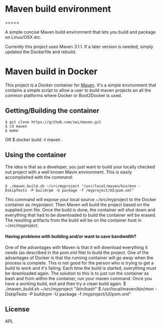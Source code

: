 # Maven build environment
=====

A simple concise Maven build environment that lets you build and package on Linux/OSX etc. 

Currently this project uses Maven 3.1.1. If a later version is needed, simply updated the Dockerfile and rebuild.

# Maven build in Docker

This project is a Docker container for [Maven](http://maven.apache.org/). It's a simple environment that contains a simple script to allow a user to build maven projects on all the common platforms where Docker or Boot2Docker is used.

## Getting/Building the container

	$ git clone https://github.com/zwi/maven.git
	$ cd maven
	$ make
OR 
        $ docker build -t maven .

## Using the container

The idea is that as a developer, you just want to build your locally checked out project with a well known Mavin environment. This is easily accomplished with the command:

	$ ./maven_build.sh ~/src/myproject "/usr/local/maven/bin/mvn -DskipTests -P buildrpm -U package -f /myproject/UI/pom.xml"

This command will expose your local source ~/src/myproject to the Docker container as /myproject. Then Maven will build the project based on the supplied pom file. Once the build is done, the container will shut down and everything that had to be downloaded to build the container will be erased. The resulting artifacts from the build will be on the container host in ~/src/myproject.

#### Having problems with building and/or want to save bandwidth?

One of the advantages with Maven is that it will download everything it needs (as described in the pom.xml file) to build the project. One of the advantages of Docker is that the running container will go away when the process is complete. This is not good for the person who is trying to get a build to work and it's failing. Each time the build is started, everything must be downloaded again. The solution to this is to just run the container as bash and from within the container, run your maven command. Once you have a working build, exit and then try a clean build again.
	$ ./maven_build.sh ~/src/myproject "/bin/bash" 
        $ /usr/local/maven/bin/mvn -DskipTests -P buildrpm -U package -f /myproject/UI/pom.xml"

## License

APL
